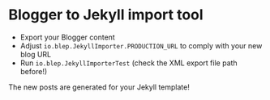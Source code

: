 # Blogger to Jekyll import tool

- Export your Blogger content
- Adjust `io.blep.JekyllImporter.PRODUCTION_URL` to comply with your new blog URL
- Run `io.blep.JekyllImporterTest` (check the XML export file path before!)

The new posts are generated for your Jekyll template!
